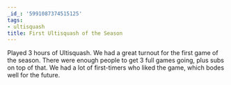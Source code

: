 ```yaml
---
_id_: '5991087374515125'
tags:
- ultisquash
title: First Ultisquash of the Season
---
```


Played 3 hours of Ultisquash. We had a great turnout for the first game of the season. There were enough people to get 3 full games going, plus subs on top of that. We had a lot of first-timers who liked the game, which bodes well for the future.
